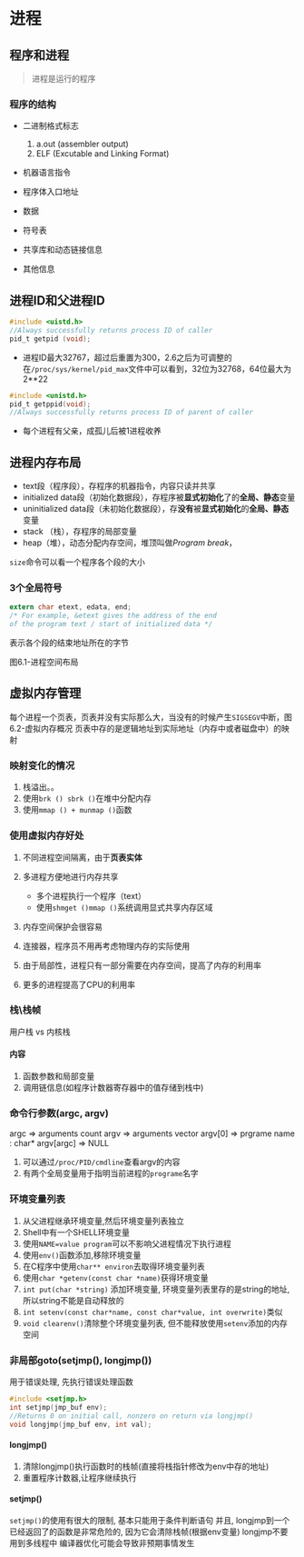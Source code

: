 # 进程


## 程序和进程

> 进程是运行的程序

### 程序的结构
- 二进制格式标志
   1. a.out (assembler output)
   2. ELF (Excutable and Linking Format)

- 机器语言指令
- 程序体入口地址
- 数据
- 符号表
- 共享库和动态链接信息
- 其他信息

## 进程ID和父进程ID
```c
#include <uistd.h>
//Always successfully returns process ID of caller
pid_t getpid (void);
```
- 进程ID最大32767，超过后重置为300，2.6之后为可调整的在`/proc/sys/kernel/pid_max`文件中可以看到，32位为32768，64位最大为2**22

```c
#include <unistd.h>
pid_t getppid(void);
//Always successfully returns process ID of parent of caller
```

- 每个进程有父亲，成孤儿后被1进程收养

## 进程内存布局
- text段（程序段），存程序的机器指令，内容只读并共享
- initialized data段（初始化数据段），存程序被**显式初始化**了的**全局、静态**变量
- uninitialized data段（未初始化数据段），存**没有**被**显式初始化**的**全局、静态**变量
- stack （栈），存程序的局部变量
- heap（堆），动态分配内存空间，堆顶叫做*Program break*，

`size`命令可以看一个程序各个段的大小

### 3个全局符号
```c
extern char etext, edata, end;
/* For example, &etext gives the address of the end
of the program text / start of initialized data */
```
表示各个段的结束地址所在的字节

图6.1-进程空间布局

## 虚拟内存管理
每个进程一个页表，页表并没有实际那么大，当没有的时候产生`SIGSEGV`中断，图6.2-虚拟内存概况
页表中存的是逻辑地址到实际地址（内存中或者磁盘中）的映射
### 映射变化的情况
1. 栈溢出。。
2. 使用`brk () sbrk ()`在堆中分配内存
3. 使用`mmap () + munmap ()`函数
### 使用虚拟内存好处
1. 不同进程空间隔离，由于**页表实体**
2. 多进程方便地进行内存共享
   - 多个进程执行一个程序（text）
   - 使用`shmget ()mmap ()`系统调用显式共享内存区域

3. 内存空间保护会很容易
4. 连接器，程序员不用再考虑物理内存的实际使用
5. 由于局部性，进程只有一部分需要在内存空间，提高了内存的利用率
6. 更多的进程提高了CPU的利用率

### 栈\栈帧

用户栈 vs 内核栈

#### 内容
1. 函数参数和局部变量
2. 调用链信息(如程序计数器寄存器中的值存储到栈中)

### 命令行参数(argc, argv)
argc => arguments count
argv => arguments vector
argv[0] => prgrame name : char*
argv[argc] => NULL

1. 可以通过`/proc/PID/cmdline`查看argv的内容
2. 有两个全局变量用于指明当前进程的`programe`名字

### 环境变量列表

1. 从父进程继承环境变量,然后环境变量列表独立
2. Shell中有一个SHELL环境变量
3. 使用`NAME=value program`可以不影响父进程情况下执行进程
4. 使用`env()`函数添加,移除环境变量
5. 在C程序中使用`char** environ`去取得环境变量列表
6. 使用`char *getenv(const char *name)`获得环境变量
7. `int put(char *string)` 添加环境变量, 环境变量列表里存的是string的地址, 所以string不能是自动释放的
8. `int setenv(const char*name, const char*value, int overwrite)`类似
9. `void clearenv()`清除整个环境变量列表, 但不能释放使用`setenv`添加的内存空间

### 非局部goto(setjmp(), longjmp())
用于错误处理, 先执行错误处理函数
```c
#include <setjmp.h>
int setjmp(jmp_buf env);
//Returns 0 on initial call, nonzero on return via longjmp()
void longjmp(jmp_buf env, int val);

```
#### longjmp()
1. 清除longjmp()执行函数时的栈帧(直接将栈指针修改为env中存的地址)
2. 重置程序计数器,让程序继续执行

#### setjmp()
`setjmp()`的使用有很大的限制, 基本只能用于条件判断语句
并且, longjmp到一个已经返回了的函数是非常危险的, 因为它会清除栈帧(根据env变量)
longjmp不要用到多线程中
编译器优化可能会导致非预期事情发生


